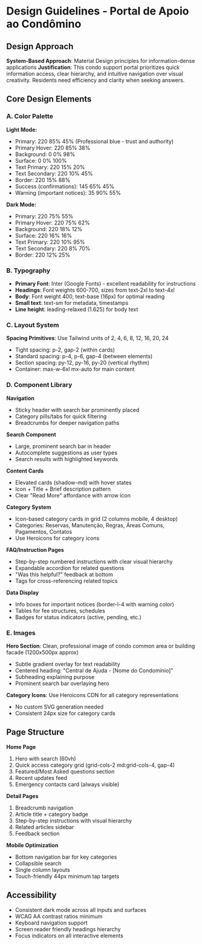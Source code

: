 # Design Guidelines - Portal de Apoio ao Condômino

## Design Approach
**System-Based Approach**: Material Design principles for information-dense applications
**Justification**: This condo support portal prioritizes quick information access, clear hierarchy, and intuitive navigation over visual creativity. Residents need efficiency and clarity when seeking answers.

## Core Design Elements

### A. Color Palette
**Light Mode:**
- Primary: 220 85% 45% (Professional blue - trust and authority)
- Primary Hover: 220 85% 38%
- Background: 0 0% 98%
- Surface: 0 0% 100%
- Text Primary: 220 15% 20%
- Text Secondary: 220 10% 45%
- Border: 220 15% 88%
- Success (confirmations): 145 65% 45%
- Warning (important notices): 35 90% 55%

**Dark Mode:**
- Primary: 220 75% 55%
- Primary Hover: 220 75% 62%
- Background: 220 18% 12%
- Surface: 220 16% 16%
- Text Primary: 220 10% 95%
- Text Secondary: 220 8% 70%
- Border: 220 12% 25%

### B. Typography
- **Primary Font**: Inter (Google Fonts) - excellent readability for instructions
- **Headings**: Font weights 600-700, sizes from text-2xl to text-4xl
- **Body**: Font weight 400, text-base (16px) for optimal reading
- **Small text**: text-sm for metadata, timestamps
- **Line height**: leading-relaxed (1.625) for body text

### C. Layout System
**Spacing Primitives**: Use Tailwind units of 2, 4, 6, 8, 12, 16, 20, 24
- Tight spacing: p-2, gap-2 (within cards)
- Standard spacing: p-4, p-6, gap-4 (between elements)
- Section spacing: py-12, py-16, py-20 (vertical rhythm)
- Container: max-w-6xl mx-auto for main content

### D. Component Library

**Navigation**
- Sticky header with search bar prominently placed
- Category pills/tabs for quick filtering
- Breadcrumbs for deeper navigation paths

**Search Component**
- Large, prominent search bar in header
- Autocomplete suggestions as user types
- Search results with highlighted keywords

**Content Cards**
- Elevated cards (shadow-md) with hover states
- Icon + Title + Brief description pattern
- Clear "Read More" affordance with arrow icon

**Category System**
- Icon-based category cards in grid (2 columns mobile, 4 desktop)
- Categories: Reservas, Manutenção, Regras, Áreas Comuns, Pagamentos, Contatos
- Use Heroicons for category icons

**FAQ/Instruction Pages**
- Step-by-step numbered instructions with clear visual hierarchy
- Expandable accordion for related questions
- "Was this helpful?" feedback at bottom
- Tags for cross-referencing related topics

**Data Display**
- Info boxes for important notices (border-l-4 with warning color)
- Tables for fee structures, schedules
- Badges for status indicators (active, pending, etc.)

### E. Images
**Hero Section**: Clean, professional image of condo common area or building facade (1200x500px approx)
- Subtle gradient overlay for text readability
- Centered heading: "Central de Ajuda - [Nome do Condomínio]"
- Subheading explaining purpose
- Prominent search bar overlaying hero

**Category Icons**: Use Heroicons CDN for all category representations
- No custom SVG generation needed
- Consistent 24px size for category cards

## Page Structure

**Home Page**
1. Hero with search (60vh)
2. Quick access category grid (grid-cols-2 md:grid-cols-4, gap-4)
3. Featured/Most Asked questions section
4. Recent updates feed
5. Emergency contacts card (always visible)

**Detail Pages**
1. Breadcrumb navigation
2. Article title + category badge
3. Step-by-step instructions with visual hierarchy
4. Related articles sidebar
5. Feedback section

**Mobile Optimization**
- Bottom navigation bar for key categories
- Collapsible search
- Single column layouts
- Touch-friendly 44px minimum tap targets

## Accessibility
- Consistent dark mode across all inputs and surfaces
- WCAG AA contrast ratios minimum
- Keyboard navigation support
- Screen reader friendly headings hierarchy
- Focus indicators on all interactive elements
